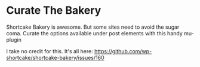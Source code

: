 # Curate The Bakery
Shortcake Bakery is awesome. But some sites need to avoid the sugar coma. Curate the options available under post elements with this handy mu-plugin

I take no credit for this. It's all here: https://github.com/wp-shortcake/shortcake-bakery/issues/160
